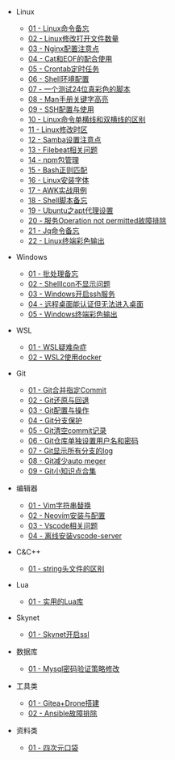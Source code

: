 - Linux
  - [01 - Linux命令备忘](Linux/01-Linux命令备忘.md)
  - [02 - Linux修改打开文件数量](Linux/02-Linux修改打开文件数量.md)
  - [03 - Nginx配置注意点](Linux/03-Nginx配置注意点.md)
  - [04 - Cat和EOF的配合使用](Linux/04-cat和EOF的配合使用.md)
  - [05 - Crontab定时任务](Linux/05-crontab定时任务.md)
  - [06 - Shell环境配置](Linux/06-shell环境配置.md)
  - [07 - 一个测试24位真彩色的脚本](Linux/07-一个测试24位真彩色的脚本.md)
  - [08 - Man手册关键字高亮](Linux/08-Man手册关键字高亮.md)
  - [09 - SSH配置与使用](Linux/09-SSH配置与使用.md)
  - [10 - Linux命令单横线和双横线的区别](Linux/10-Linux命令单横线和双横线的区别.md)
  - [11 - Linux修改时区](Linux/11-Linux修改时区.md)
  - [12 - Samba设置注意点](Linux/12-Samba设置注意点.md)
  - [13 - Filebeat相关问题](Linux/13-Filebeat相关问题.md)
  - [14 - npm包管理](Linux/14-npm包管理.md)
  - [15 - Bash正则匹配](Linux/15-Bash正则匹配.md)
  - [16 - Linux安装字体](Linux/16-Linux安装字体.md)
  - [17 - AWK实战用例](Linux/17-AWK实战用例.md)
  - [18 - Shell脚本备忘](Linux/18-Shell脚本备忘.md)
  - [19 - Ubuntu之apt代理设置](Linux/19-Ubuntu之apt代理设置.md)
  - [20 - 服务Operation not permitted故障排除](Linux/20-%E6%9C%8D%E5%8A%A1Operation%20not%20permitted%E6%95%85%E9%9A%9C%E6%8E%92%E9%99%A4.md)
  - [21 - Jq命令备忘](Linux/21-Jq命令备忘.md)
  - [22 - Linux终端彩色输出](Linux/22-Linux终端彩色输出.md)

- Windows
  - [01 - 批处理备忘](Windows/01-批处理备忘.md)
  - [02 - ShellIcon不显示问题](Windows/02-ShellIcon不显示问题.md)
  - [03 - Windows开启ssh服务](Windows/03-Windows开启ssh服务.md)
  - [04 - 远程桌面能认证但无法进入桌面](Windows/04-远程桌面能认证但无法进入桌面.md)
  - [05 - Windows终端彩色输出](Windows/05-Windows终端彩色输出.md)

- WSL
  - [01 - WSL疑难杂症](WSL/01-WSL疑难杂症.md)
  - [02 - WSL2使用docker](WSL/02-WSL2使用docker.md)

- Git
  - [01 - Git合并指定Commit](Git/01-Git合并指定commit.md)
  - [02 - Git还原与回退](Git/02-Git还原与回退.md)
  - [03 - Git配置与操作](Git/03-Git配置与操作.md)
  - [04 - Git分支保护](Git/04-Git分支保护.md)
  - [05 - Git清空commit记录](Git/05-Git清空commit记录.md)
  - [06 - Git仓库单独设置用户名和密码](Git/06-Git仓库单独设置用户名和密码.md)
  - [07 - Git显示所有分支的log](Git/07-Git显示所有分支的log.md)
  - [08 - Git减少auto meger](Git/08-Git减少auto%20meger.md)
  - [09 - Git小知识点合集](Git/09-Git小知识点合集.md)

- 编辑器
  - [01 - Vim字符串替换](编辑器/01-Vim字符串替换.md)
  - [02 - Neovim安装与配置](编辑器/02-Neovim安装与配置.md)
  - [03 - Vscode相关问题](编辑器/03-Vscode相关问题.md)
  - [04 - 离线安装vscode-server](编辑器/04-离线安装vscode-server.md)

- C&C++
  - [01 - string头文件的区别](C&C++/01-string头文件的区别.md)

- Lua
  - [01 - 实用的Lua库](Lua/01-实用的Lua库.md)

- Skynet
  - [01 - Skynet开启ssl](Skynet/01-Skynet开启ssl.md)

- 数据库
  - [01 - Mysql密码验证策略修改](数据库/01-Mysql密码验证策略修改.md)

- 工具类
  - [01 - Gitea+Drone搭建](工具类/01-Gitea+Drone搭建.md)
  - [02 - Ansible故障排除](工具类/02-Ansible故障排除.md)

- 资料类
  - [01 - 四次元口袋](资料类/01-四次元口袋.md)